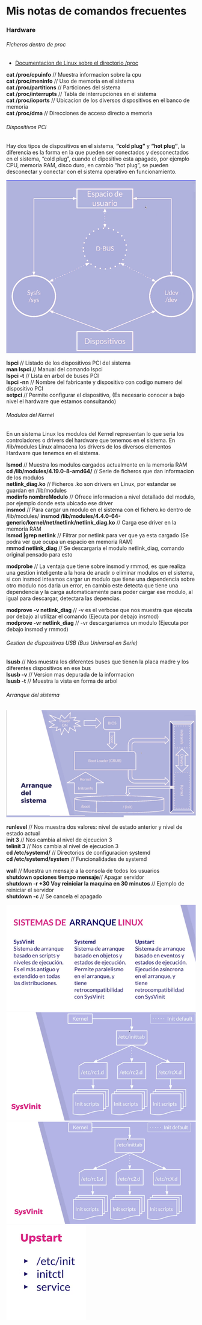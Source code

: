 # Mis notas de comandos frecuentes

### Hardware

###### Ficheros dentro de proc

*  [Documentacion de Linux sobre el directorio /proc](http://tldp.org/LDP/Linux-Filesystem-Hierarchy/html/proc.html)    

**cat /proc/cpuinfo** // Muestra informacion sobre la cpu  
**cat /proc/meninfo** // Uso de memoria en el sistema  
**cat /proc/partitions** // Particiones del sistema  
**cat /proc/interrupts** // Tabla de interrupciones en el sistema   
**cat /proc/ioports** // Ubicacion de los diversos dispositivos en el banco de memoria  
**cat /proc/dma** // Direcciones de acceso directo a memoria  

###### Dispositivos PCI

  Hay dos tipos de dispositivos en el sistema,  **“cold plug”** y  **“hot plug”**, la diferencia es la forma en la que pueden ser conectados y desconectados en el sistema, “cold plug”, cuando el dipositivo esta apagado, por ejemplo CPU, memoria RAM, disco duro, en cambio “hot plug”, se pueden desconectar y conectar con el sistema operativo en funcionamiento.  

![](https://github.com/leandrocosmetomassini/Linux/blob/master/Capetas/101/Capturas/1.png?raw=true)

**lspci** // Listado de los dispositivos PCI del sistema  
**man lspci** // Manual del comando lspci  
**lspci -t** // Lista en arbol de buses PCI  
**lspci -nn** // Nombre del fabricante y dispositivo con codigo numero del dispositivo PCI  
**setpci** // Permite configurar el dispositivo, (Es necesario conocer a bajo nivel el hardware que estamos consultando)  

 
###### Modulos del Kernel  

  En un sistema Linux los modulos del Kernel representan lo que seria los controladores o drivers del hardware que tenemos en el sistema. En /lib/modules Linux almacena los drivers de los diversos elementos Hardware que tenemos en el sistema.    
  
  **lsmod** // Muestra los modulos cargados actualmente en la memoria RAM  
  **cd /lib/modules/4.19.0-8-amd64/** // Serie de ficheros que dan informacion de los modulos  
  **netlink_diag.ko** // Ficheros .ko son drivers en Linux, por estandar se guardan en /lib/modules  
  **modinfo nombreModulo** // Ofrece informacion a nivel detallado del modulo, por ejemplo donde esta ubicado ese driver  
  **insmod** // Para cargar un modulo en el sistema con el fichero.ko dentro de /lib/modules/ 
  **insmod /lib/modules/4.4.0-64-generic/kernel/net/netlink/netlink_diag.ko** // Carga ese driver en la memoria RAM  
  **lsmod |grep netlink** // Filtrar por netlink para ver que ya esta cargado (Se podra ver que ocupa un espacio en memoria RAM)  
  **rmmod netlink_diag** // Se descargaria el modulo netlink_diag, comando original pensado para esto
  
  **modprobe** // La ventaja que tiene sobre insmod y rmmod, es que realiza una gestion inteligente a la hora de anadir o eliminar modulos en el sistema, si con insmod inteamos cargar un modulo que tiene una dependencia sobre otro modulo nos daria un error, en cambio este detecta que tiene una dependencia y la carga automaticamente para poder cargar ese modulo, al igual para descargar, detectara las depencias.  
  
  **modprove -v netlink_diag** // -v es el verbose que nos muestra que ejecuta por debajo al utilizar el comando (Ejecuta por debajo insmod)  
  **modprove -vr netlink_diag** // -vr descargariamos un modulo (Ejecuta por debajo insmod y rmmod)  
  
  ###### Gestion de dispositivos USB  (Bus Universal en Serie)  
  
  **lsusb** // Nos muestra los diferentes buses que tienen la placa madre y los diferentes dispositivos en ese bus  
  **lsusb -v** // Version mas depurada de la informacion  
  **lsusb -t** // Muestra la vista en forma de arbol  
  
  ###### Arranque del sistema
  
  ![](https://github.com/leandrocosmetomassini/Linux/blob/master/Capetas/101/Capturas/2.png?raw=true)
  
  **runlevel** // Nos muestra dos valores: nivel de estado anterior y nivel de estado actual  
  **init 3** // Nos cambia al nivel de ejecucion 3  
  **telinit 3** // Nos cambia al nivel de ejecucion 3  
  **cd /etc/systemd/** // Directorios de configuracion systemd  
  **cd /etc/systemd/system** // Funcionalidades de systemd  
  
  **wall** // Muestra un mensaje a la consola de todos los usuarios  
  **shutdown opciones tiempo mensaje**// Apagar servidor  
  **shutdown -r +30 Voy reiniciar la maquina en 30 minutos** // Ejemplo de reiniciar el servidor  
  **shutdown -c** // Se cancela el apagado    
  
![](https://github.com/leandrocosmetomassini/Linux/blob/master/Capetas/101/Capturas/5.png)  
![](https://github.com/leandrocosmetomassini/Linux/blob/master/Capetas/101/Capturas/6.png)  
![](https://github.com/leandrocosmetomassini/Linux/blob/master/Capetas/101/Capturas/7.png)  
![](https://github.com/leandrocosmetomassini/Linux/blob/master/Capetas/101/Capturas/8.png) 
   
  
  
  
  
  

